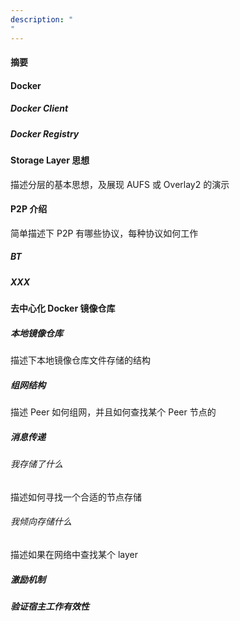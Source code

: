 ```yaml
---
description: "
"
---
```


#### 摘要

#### Docker

##### Docker Client

##### Docker Registry

#### Storage Layer 思想
描述分层的基本思想，及展现 AUFS 或 Overlay2 的演示

#### P2P 介绍
简单描述下 P2P 有哪些协议，每种协议如何工作

##### BT

##### XXX

#### 去中心化 Docker 镜像仓库

##### 本地镜像仓库
描述下本地镜像仓库文件存储的结构

##### 组网结构
描述 Peer 如何组网，并且如何查找某个 Peer 节点的

##### 消息传递

###### 我存储了什么
描述如何寻找一个合适的节点存储

###### 我倾向存储什么
描述如果在网络中查找某个 layer



##### 激励机制

##### 验证宿主工作有效性

